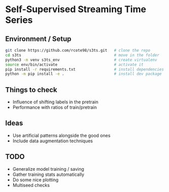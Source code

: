 # Self-Supervised Streaming Time Series 

## Environment / Setup


```bash
git clone https://github.com/rcote98/s3ts.git   # clone the repo
cd s3ts                                         # move in the folder
python3 -m venv s3ts_env                        # create virtualenv
source env/bin/activate                         # activate it
pip install -r requirements.txt                 # install dependencies
python -m pip install -e .                      # install dev package
```

## Things to check
- Influence of shifting labels in the pretrain
- Performance with ratios of train/pretrain

## Ideas
- Use artificial patterns alongside the good ones
- Include data augmentation techniques

## TODO
- Generalize model training / saving
- Gather training stats automatically
- Do some nice plotting
- Multiseed checks

